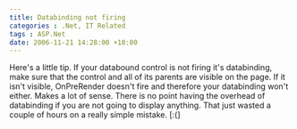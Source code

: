```yaml
---
title: Databinding not firing
categories : .Net, IT Related
tags : ASP.Net
date: 2006-11-21 14:28:00 +10:00
---
```


Here's a little tip. If your databound control is not firing it's databinding, make sure that the control and all of its parents are visible on the page. If it isn't visible, OnPreRender doesn't fire and therefore your databinding won't either. Makes a lot of sense. There is no point having the overhead of databinding if you are not going to display anything. That just wasted a couple of hours on a really simple mistake. [:(]


